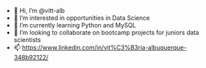 - 👋 Hi, I’m @vitt-alb
- 👀 I’m interested in opportunities in Data Science
- 🌱 I’m currently learning Python and MySQL
- 💞️ I’m looking to collaborate on bootcamp projects for juniors data scientists
- 📫 https://www.linkedin.com/in/vit%C3%B3ria-albuquerque-348b92122/

<!---
vitt-alb/vitt-alb is a ✨ special ✨ repository because its `README.md` (this file) appears on your GitHub profile.
You can click the Preview link to take a look at your changes.
--->
